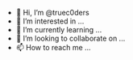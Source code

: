 - 👋 Hi, I’m @truec0ders
- 👀 I’m interested in ...
- 🌱 I’m currently learning ...
- 💞️ I’m looking to collaborate on ...
- 📫 How to reach me ...

<!---
truec0ders/truec0ders is a ✨ special ✨ repository because its `README.md` (this file) appears on your GitHub profile.
You can click the Preview link to take a look at your changes.
--->
